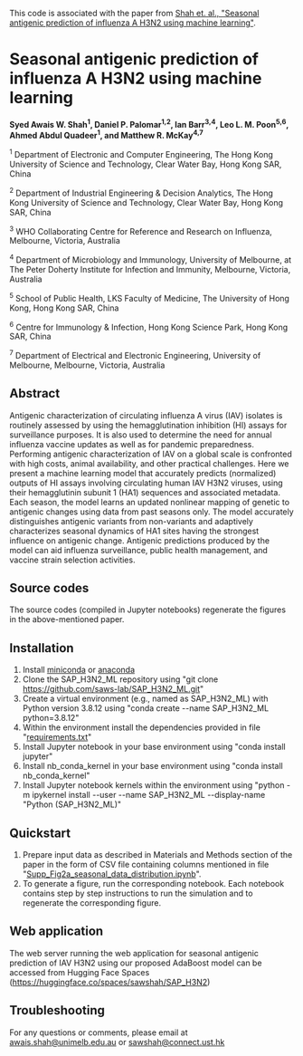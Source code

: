 This code is associated with the paper from [Shah et. al., "Seasonal antigenic prediction of influenza A H3N2 using machine learning"](https://doi.org/10.1038/s41467-024-47862-9).

# Seasonal antigenic prediction of influenza A H3N2 using machine learning

**Syed Awais W. Shah<sup>1</sup>, Daniel P. Palomar<sup>1,2</sup>, Ian Barr<sup>3,4</sup>, Leo L. M. Poon<sup>5,6</sup>, Ahmed Abdul Quadeer<sup>1</sup>, and Matthew R. McKay<sup>4,7</sup>**

<sup>1</sup> Department of Electronic and Computer Engineering, The Hong Kong University of Science and Technology, Clear Water Bay, Hong Kong SAR, China

<sup>2</sup> Department of Industrial Engineering & Decision Analytics, The Hong Kong University of Science and Technology, Clear Water Bay, Hong Kong SAR, China

<sup>3</sup> WHO Collaborating Centre for Reference and Research on Influenza, Melbourne, Victoria, Australia

<sup>4</sup> Department of Microbiology and Immunology, University of Melbourne, at The Peter Doherty Institute for Infection and Immunity, Melbourne, Victoria, Australia

<sup>5</sup> School of Public Health, LKS Faculty of Medicine, The University of Hong Kong, Hong Kong SAR, China

<sup>6</sup> Centre for Immunology & Infection, Hong Kong Science Park, Hong Kong SAR, China

<sup>7</sup> Department of Electrical and Electronic Engineering, University of Melbourne, Melbourne, Victoria, Australia


## Abstract
Antigenic characterization of circulating influenza A virus (IAV) isolates is routinely assessed by using the hemagglutination inhibition (HI) assays for surveillance purposes. It is also used to determine the need for annual influenza vaccine updates as well as for pandemic preparedness. Performing antigenic characterization of IAV on a global scale is confronted with high costs, animal availability, and other practical challenges. Here we present a machine learning model that accurately predicts (normalized) outputs of HI assays involving circulating human IAV H3N2 viruses, using their hemagglutinin subunit 1 (HA1) sequences and associated metadata. Each season, the model learns an updated nonlinear mapping of genetic to antigenic changes using data from past seasons only. The model accurately distinguishes antigenic variants from non-variants and adaptively characterizes seasonal dynamics of HA1 sites having the strongest influence on antigenic change. Antigenic predictions produced by the model can aid influenza surveillance, public health management, and vaccine strain selection activities.

## Source codes
The source codes (compiled in Jupyter notebooks) regenerate the figures in the above-mentioned paper.

## Installation
1. Install [miniconda](https://conda.io/miniconda.html) or [anaconda](https://www.anaconda.com/)
2. Clone the SAP_H3N2_ML repository using "git clone https://github.com/saws-lab/SAP_H3N2_ML.git"
3. Create a virtual environment (e.g., named as SAP_H3N2_ML) with Python version 3.8.12 using "conda create --name SAP_H3N2_ML python=3.8.12"
4. Within the environment install the dependencies provided in file "[requirements.txt](https://github.com/saws-lab/SAP_H3N2_ML/blob/main/requirements.txt)"
5. Install Jupyter notebook in your base environment using "conda install jupyter"
6. Install nb_conda_kernel in your base environment using "conda install nb_conda_kernel"
7. Install Jupyter notebook kernels within the environment using "python -m ipykernel install --user --name SAP_H3N2_ML --display-name "Python (SAP_H3N2_ML)"

## Quickstart
1. Prepare input data as described in Materials and Methods section of the paper in the form of CSV file containing columns mentioned in file "[Supp_Fig2a_seasonal_data_distribution.ipynb](https://github.com/saws-lab/SAP_H3N2_ML/blob/main/src/SuppFig2a_seasonal_data_distribution.ipynb)".
2. To generate a figure, run the corresponding notebook. Each notebook contains step by step instructions to run the simulation and to regenerate the corresponding figure.

## Web application
The web server running the web application for seasonal antigenic prediction of IAV H3N2 using our proposed AdaBoost model can be accessed from Hugging Face Spaces (https://huggingface.co/spaces/sawshah/SAP_H3N2)

## Troubleshooting
For any questions or comments, please email at [awais.shah@unimelb.edu.au](mailto:awais.shah@unimelb.edu.au) or [sawshah@connect.ust.hk](mailto:sawshah@connect.ust.hk)
